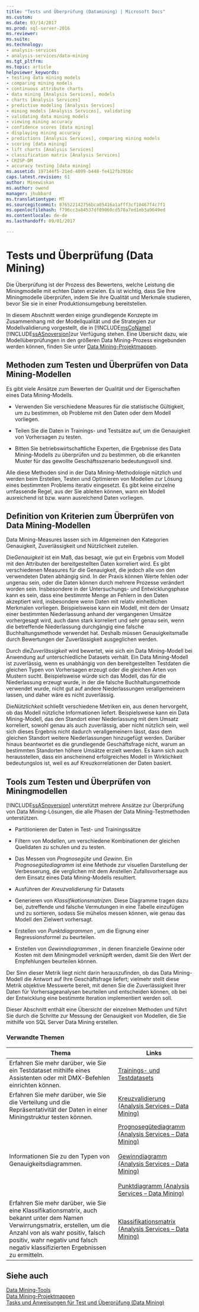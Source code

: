 ```yaml
---
title: "Tests und Überprüfung (Datamining) | Microsoft Docs"
ms.custom: 
ms.date: 03/14/2017
ms.prod: sql-server-2016
ms.reviewer: 
ms.suite: 
ms.technology:
- analysis-services
- analysis-services/data-mining
ms.tgt_pltfrm: 
ms.topic: article
helpviewer_keywords:
- testing data mining models
- comparing mining models
- continuous attribute charts
- data mining [Analysis Services], models
- charts [Analysis Services]
- predictive modeling [Analysis Services]
- mining models [Analysis Services], validating
- validating data mining models
- viewing mining accuracy
- confidence scores [data mining]
- displaying mining accuracy
- predictions [Analysis Services], comparing mining models
- scoring [data mining]
- lift charts [Analysis Services]
- classification matrix [Analysis Services]
- CRISP-DM
- accuracy testing [data mining]
ms.assetid: 197144f5-21ed-4009-b448-fe412fb3916c
caps.latest.revision: 61
author: Minewiskan
ms.author: owend
manager: jhubbard
ms.translationtype: MT
ms.sourcegitcommit: 876522142756bca05416a1afff3cf10467f4c7f1
ms.openlocfilehash: f796cc3a84537df09060cd578a7ed1eb3a9649ed
ms.contentlocale: de-de
ms.lasthandoff: 09/01/2017

---
```

# <a name="testing-and-validation-data-mining"></a>Tests und Überprüfung (Data Mining)
  Die Überprüfung ist der Prozess des Bewertens, welche Leistung die Miningmodelle mit echten Daten erzielen. Es ist wichtig, dass Sie Ihre Miningmodelle überprüfen, indem Sie ihre Qualität und Merkmale studieren, bevor Sie sie in einer Produktionsumgebung bereitstellen.  
  
 In diesem Abschnitt werden einige grundlegende Konzepte im Zusammenhang mit der Modellqualität und die Strategien zur Modellvalidierung vorgestellt, die in [!INCLUDE[msCoName](../../includes/msconame-md.md)] [!INCLUDE[ssASnoversion](../../includes/ssasnoversion-md.md)]zur Verfügung stehen. Eine Übersicht dazu, wie Modellüberprüfungen in den größeren Data Mining-Prozess eingebunden werden können, finden Sie unter [Data Mining-Projektmappen](../../analysis-services/data-mining/data-mining-solutions.md).  
  
## <a name="methods-for-testing-and-validation-of-data-mining-models"></a>Methoden zum Testen und Überprüfen von Data Mining-Modellen  
 Es gibt viele Ansätze zum Bewerten der Qualität und der Eigenschaften eines Data Mining-Modells.  
  
-   Verwenden Sie verschiedene Measures für die statistische Gültigkeit, um zu bestimmen, ob Probleme mit den Daten oder dem Modell vorliegen.  
  
-   Teilen Sie die Daten in Trainings- und Testsätze auf, um die Genauigkeit von Vorhersagen zu testen.  
  
-   Bitten Sie betriebswirtschaftliche Experten, die Ergebnisse des Data Mining-Modells zu überprüfen und zu bestimmen, ob die erkannten Muster für das gewollte Geschäftsszenario bedeutungsvoll sind.  
  
 Alle diese Methoden sind in der Data Mining-Methodologie nützlich und werden beim Erstellen, Testen und Optimieren von Modellen zur Lösung eines bestimmten Problems iterativ eingesetzt. Es gibt keine einzelne umfassende Regel, aus der Sie ableiten können, wann ein Modell ausreichend ist bzw. wann ausreichend Daten vorliegen.  
  
## <a name="definition-of-criteria-for-validating-data-mining-models"></a>Definition von Kriterien zum Überprüfen von Data Mining-Modellen  
 Data Mining-Measures lassen sich im Allgemeinen den Kategorien Genauigkeit, Zuverlässigkeit und Nützlichkeit zuteilen.  
  
 Die*Genauigkeit* ist ein Maß, das besagt, wie gut ein Ergebnis vom Modell mit den Attributen der bereitgestellten Daten korreliert wird. Es gibt verschiedenen Measures für die Genauigkeit, die jedoch alle von den verwendeten Daten abhängig sind. In der Praxis können Werte fehlen oder ungenau sein, oder die Daten können durch mehrere Prozesse verändert worden sein. Insbesondere in der Untersuchungs- und Entwicklungsphase kann es sein, dass eine bestimmte Menge an Fehlern in den Daten akzeptiert wird, insbesondere wenn Daten mit relativ einheitlichen Merkmalen vorliegen. Beispielsweise kann ein Modell, mit dem der Umsatz einer bestimmten Niederlassung anhand der vergangenen Umsätze vorhergesagt wird, auch dann stark korreliert und sehr genau sein, wenn die betreffende Niederlassung durchgängig eine falsche Buchhaltungsmethode verwendet hat. Deshalb müssen Genauigkeitsmaße durch Bewertungen der Zuverlässigkeit ausgeglichen werden.  
  
 Durch die*Zuverlässigkeit* wird bewertet, wie sich ein Data Mining-Modell bei Anwendung auf unterschiedliche Datasets verhält. Ein Data Mining-Modell ist zuverlässig, wenn es unabhängig von den bereitgestellten Testdaten die gleichen Typen von Vorhersagen erzeugt oder die gleichen Arten von Mustern sucht. Beispielsweise würde sich das Modell, das für die Niederlassung erzeugt wurde, in der die falsche Buchhaltungsmethode verwendet wurde, nicht gut auf andere Niederlassungen verallgemeinern lassen, und daher wäre es nicht zuverlässig.  
  
 Die*Nützlichkeit* schließt verschiedene Metriken ein, aus denen hervorgeht, ob das Modell nützliche Informationen liefert. Beispielsweise kann ein Data Mining-Modell, das den Standort einer Niederlassung mit dem Umsatz korreliert, sowohl genau als auch zuverlässig, aber nicht nützlich sein, weil sich dieses Ergebnis nicht dadurch verallgemeinern lässt, dass dem gleichen Standort weitere Niederlassungen hinzugefügt werden. Darüber hinaus beantwortet es die grundlegende Geschäftsfrage nicht, warum an bestimmten Standorten höhere Umsätze erzielt werden. Es kann sich auch herausstellen, dass ein anscheinend erfolgreiches Modell in Wirklichkeit bedeutungslos ist, weil es auf Kreuzkorrelationen der Daten basiert.  
  
## <a name="tools-for-testing-and-validation-of-mining-models"></a>Tools zum Testen und Überprüfen von Miningmodellen  
 [!INCLUDE[ssASnoversion](../../includes/ssasnoversion-md.md)] unterstützt mehrere Ansätze zur Überprüfung von Data Mining-Lösungen, die alle Phasen der Data Mining-Testmethoden unterstützen.  
  
-   Partitionieren der Daten in Test- und Trainingssätze  
  
-   Filtern von Modellen, um verschiedene Kombinationen der gleichen Quelldaten zu schulen und zu testen.  
  
-   Das Messen von *Prognosegüte* und *Gewinn*. Ein *Prognosegütediagramm* ist eine Methode zur visuellen Darstellung der Verbesserung, die verglichen mit dem Anstellen Zufallsvorhersage aus dem Einsatz eines Data Mining-Modells resultiert.  
  
-   Ausführen der *Kreuzvalidierung* für Datasets  
  
-   Generieren von *Klassifikationsmatrizen*. Diese Diagramme tragen dazu bei, zutreffende und falsche Vermutungen in eine Tabelle einzufügen und zu sortieren, sodass Sie mühelos messen können, wie genau das Modell den Zielwert vorhersagt.  
  
-   Erstellen von *Punktdiagrammen* , um die Eignung einer Regressionsformel zu beurteilen.  
  
-   Erstellen von *Gewinndiagrammen* , in denen finanzielle Gewinne oder Kosten mit dem Miningmodell verknüpft werden, damit Sie den Wert der Empfehlungen beurteilen können.  
  
 Der Sinn dieser Metrik liegt nicht darin herauszufinden, ob das Data Mining-Modell die Antwort auf Ihre Geschäftsfrage liefert; vielmehr stellt diese Metrik objektive Messwerte bereit, mit denen Sie die Zuverlässigkeit Ihrer Daten für Vorhersageanalysen beurteilen und entscheiden können, ob bei der Entwicklung eine bestimmte Iteration implementiert werden soll.  
  
 Dieser Abschnitt enthält eine Übersicht der einzelnen Methoden und führt Sie durch die Schritte zur Messung der Genauigkeit von Modellen, die Sie mithilfe von SQL Server Data Mining erstellen.  
  
### <a name="related-topics"></a>Verwandte Themen  
  
|Thema|Links|  
|------------|-----------|  
|Erfahren Sie mehr darüber, wie Sie ein Testdataset mithilfe eines Assistenten oder mit DMX-Befehlen einrichten können.|[Trainings- und Testdatasets](../../analysis-services/data-mining/training-and-testing-data-sets.md)|  
|Erfahren Sie mehr darüber, wie Sie die Verteilung und die Repräsentativität der Daten in einer Miningstruktur testen können.|[Kreuzvalidierung &#40;Analysis Services – Data Mining&#41;](../../analysis-services/data-mining/cross-validation-analysis-services-data-mining.md)|  
|Informationen Sie zu den Typen von Genauigkeitsdiagrammen.|[Prognosegütediagramm &#40;Analysis Services – Data Mining&#41;](../../analysis-services/data-mining/lift-chart-analysis-services-data-mining.md)<br /><br /> [Gewinndiagramm &#40;Analysis Services – Data Mining&#41;](../../analysis-services/data-mining/profit-chart-analysis-services-data-mining.md)<br /><br /> [Punktdiagramm &#40;Analysis Services – Data Mining&#41;](../../analysis-services/data-mining/scatter-plot-analysis-services-data-mining.md)|  
|Erfahren Sie mehr darüber, wie Sie eine Klassifikationsmatrix, auch bekannt unter dem Namen Verwirrungsmatrix, erstellen, um die Anzahl von als wahr positiv, falsch positiv, wahr negativ und falsch negativ klassifizierten Ergebnissen zu ermitteln.|[Klassifikationsmatrix &#40;Analysis Services – Data Mining&#41;](../../analysis-services/data-mining/classification-matrix-analysis-services-data-mining.md)|  
  
## <a name="see-also"></a>Siehe auch  
 [Data Mining-Tools](../../analysis-services/data-mining/data-mining-tools.md)   
 [Data Mining-Projektmappen](../../analysis-services/data-mining/data-mining-solutions.md)   
 [Tasks und Anweisungen für Test und Überprüfung &#40;Data Mining&#41;](../../analysis-services/data-mining/testing-and-validation-tasks-and-how-tos-data-mining.md)  
  
  
